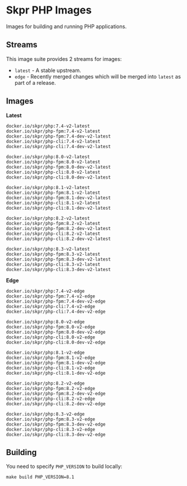 # Skpr PHP Images

Images for building and running PHP applications.

## Streams

This image suite provides 2 streams for images:

* `latest` - A stable upstream.
* `edge` - Recently merged changes which will be merged into `latest` as part of a release.

## Images

**Latest**

```
docker.io/skpr/php:7.4-v2-latest
docker.io/skpr/php-fpm:7.4-v2-latest
docker.io/skpr/php-fpm:7.4-dev-v2-latest
docker.io/skpr/php-cli:7.4-v2-latest
docker.io/skpr/php-cli:7.4-dev-v2-latest

docker.io/skpr/php:8.0-v2-latest
docker.io/skpr/php-fpm:8.0-v2-latest
docker.io/skpr/php-fpm:8.0-dev-v2-latest
docker.io/skpr/php-cli:8.0-v2-latest
docker.io/skpr/php-cli:8.0-dev-v2-latest

docker.io/skpr/php:8.1-v2-latest
docker.io/skpr/php-fpm:8.1-v2-latest
docker.io/skpr/php-fpm:8.1-dev-v2-latest
docker.io/skpr/php-cli:8.1-v2-latest
docker.io/skpr/php-cli:8.1-dev-v2-latest

docker.io/skpr/php:8.2-v2-latest
docker.io/skpr/php-fpm:8.2-v2-latest
docker.io/skpr/php-fpm:8.2-dev-v2-latest
docker.io/skpr/php-cli:8.2-v2-latest
docker.io/skpr/php-cli:8.2-dev-v2-latest

docker.io/skpr/php:8.3-v2-latest
docker.io/skpr/php-fpm:8.3-v2-latest
docker.io/skpr/php-fpm:8.3-dev-v2-latest
docker.io/skpr/php-cli:8.3-v2-latest
docker.io/skpr/php-cli:8.3-dev-v2-latest
```

**Edge**

```
docker.io/skpr/php:7.4-v2-edge
docker.io/skpr/php-fpm:7.4-v2-edge
docker.io/skpr/php-fpm:7.4-dev-v2-edge
docker.io/skpr/php-cli:7.4-v2-edge
docker.io/skpr/php-cli:7.4-dev-v2-edge

docker.io/skpr/php:8.0-v2-edge
docker.io/skpr/php-fpm:8.0-v2-edge
docker.io/skpr/php-fpm:8.0-dev-v2-edge
docker.io/skpr/php-cli:8.0-v2-edge
docker.io/skpr/php-cli:8.0-dev-v2-edge

docker.io/skpr/php:8.1-v2-edge
docker.io/skpr/php-fpm:8.1-v2-edge
docker.io/skpr/php-fpm:8.1-dev-v2-edge
docker.io/skpr/php-cli:8.1-v2-edge
docker.io/skpr/php-cli:8.1-dev-v2-edge

docker.io/skpr/php:8.2-v2-edge
docker.io/skpr/php-fpm:8.2-v2-edge
docker.io/skpr/php-fpm:8.2-dev-v2-edge
docker.io/skpr/php-cli:8.2-v2-edge
docker.io/skpr/php-cli:8.2-dev-v2-edge

docker.io/skpr/php:8.3-v2-edge
docker.io/skpr/php-fpm:8.3-v2-edge
docker.io/skpr/php-fpm:8.3-dev-v2-edge
docker.io/skpr/php-cli:8.3-v2-edge
docker.io/skpr/php-cli:8.3-dev-v2-edge
```

## Building

You need to specify `PHP_VERSION` to build locally:
```
make build PHP_VERSION=8.1
```
